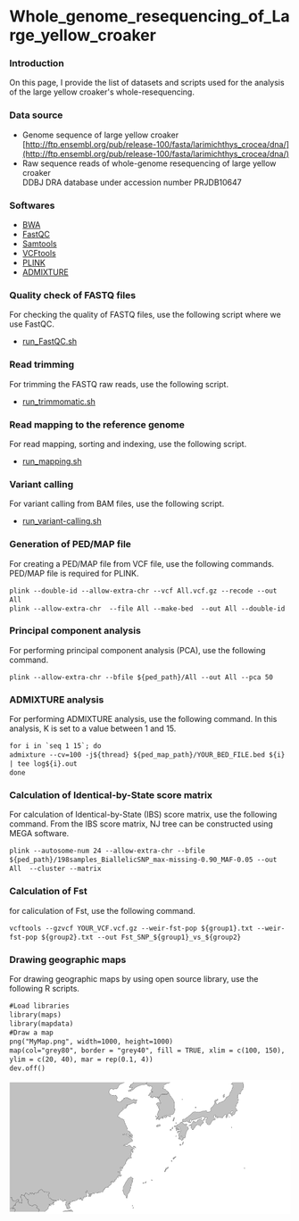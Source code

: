 # Whole_genome_resequencing_of_Large_yellow_croaker
### Introduction
On this page, I provide the list of datasets and scripts used for the analysis of the large yellow croaker's whole-resequencing.  

### Data source
- Genome sequence of large yellow croaker  
[http://ftp.ensembl.org/pub/release-100/fasta/larimichthys_crocea/dna/](http://ftp.ensembl.org/pub/release-100/fasta/larimichthys_crocea/dna/)
- Raw sequence reads of whole-genome resequencing of large yellow croaker  
DDBJ DRA database under accession number PRJDB10647  

### Softwares
- [BWA](http://bio-bwa.sourceforge.net/)
- [FastQC](https://www.bioinformatics.babraham.ac.uk/projects/fastqc/)
- [Samtools](http://www.htslib.org/)
- [VCFtools](http://vcftools.sourceforge.net/man_latest.html)
- [PLINK](https://www.cog-genomics.org/plink/)
- [ADMIXTURE](https://dalexander.github.io/admixture/index.html)

### Quality check of FASTQ files
For checking the quality of FASTQ files, use the following script where we use FastQC.
- [run_FastQC.sh](./run_FastQC.sh)  

### Read trimming
For trimming the FASTQ raw reads, use the following script.
- [run_trimmomatic.sh](./run_trimmomatic.sh)  

### Read mapping to the reference genome
For read mapping, sorting and indexing, use the following script.  
- [run_mapping.sh](./run_mapping.sh)  

### Variant calling
For variant calling from BAM files, use the following script.  
- [run_variant-calling.sh](./run_variant-calling.sh)  

### Generation of PED/MAP file
For creating a PED/MAP file from VCF file, use the following commands. PED/MAP file is required for PLINK.   
```
plink --double-id --allow-extra-chr --vcf All.vcf.gz --recode --out All 
plink --allow-extra-chr  --file All --make-bed  --out All --double-id  
```
### Principal component analysis
For performing principal component analysis (PCA), use the following command.
```
plink --allow-extra-chr --bfile ${ped_path}/All --out All --pca 50
```

### ADMIXTURE analysis
For performing ADMIXTURE analysis, use the following command. In this analysis, K is set to a value between 1 and 15.
```
for i in `seq 1 15`; do
admixture --cv=100 -j${thread} ${ped_map_path}/YOUR_BED_FILE.bed ${i} | tee log${i}.out
done
```

### Calculation of Identical-by-State score matrix
For calculation of Identical-by-State (IBS) score matrix, use the following command. From the IBS score matrix, NJ tree can be constructed using MEGA software.
```
plink --autosome-num 24 --allow-extra-chr --bfile ${ped_path}/198samples_BiallelicSNP_max-missing-0.90_MAF-0.05 --out All  --cluster --matrix
```

### Calculation of Fst
for caliculation of Fst, use the following command.
```
vcftools --gzvcf YOUR_VCF.vcf.gz --weir-fst-pop ${group1}.txt --weir-fst-pop ${group2}.txt --out Fst_SNP_${group1}_vs_${group2}
```

### Drawing geographic maps
For drawing geographic maps by using open source library, use the following R scripts.
```
#Load libraries
library(maps)
library(mapdata)
#Draw a map
png("MyMap.png", width=1000, height=1000)
map(col="grey80", border = "grey40", fill = TRUE, xlim = c(100, 150), ylim = c(20, 40), mar = rep(0.1, 4))
dev.off()
```
![mymap.png](mymap.png)








